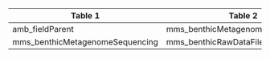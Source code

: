 |Table 1|Table 2|Join By|
|------------------|-------------------|-----------|
|amb_fieldParent|mms_benthicMetagenomeDnaExtraction|dnaSampleID||mms_benthicMetagenomeDnaExtraction|mms_benthicMetagenomeSequencing|dnaSampleID|
|mms_benthicMetagenomeSequencing|mms_benthicRawDataFiles|dnaSampleID|